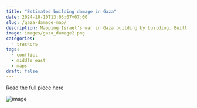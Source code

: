 ```yaml
---
title: "Estimated building damage in Gaza"
date: 2024-10-10T13:03:07+07:00
slug: /gaza-damage-map/
description: Mapping Israel’s war in Gaza building by building. Built for the Data Journalism team at The Economist.
image: images/gaza_damage2.png
categories:
  - trackers
tags:
  - conflict
  - middle east
  - maps
draft: false
---
```


[Read the full piece here](https://www.economist.com/interactive/israel-gaza-building-damage-map?app=core)

![image](/images/gaza_damage1.png)
